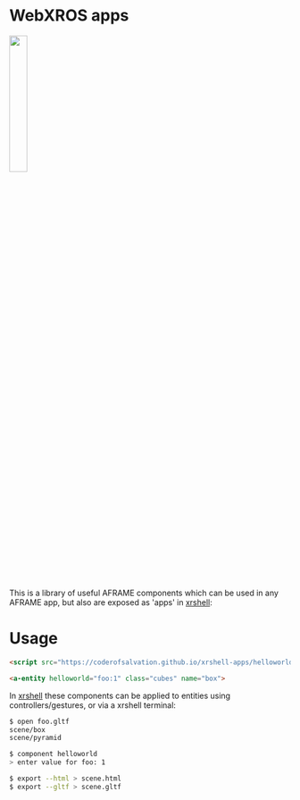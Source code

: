 # WebXROS apps

<img src='https://github.com/coderofsalvation/xrshell/raw/main/src/assets/xrshell.svg' width="25%"/>

This is a library of useful AFRAME components which can be used in any AFRAME app, but also are exposed as 'apps' in [xrshell](https://github.com/coderofsalvation/xrshell):

# Usage

```html
<script src="https://coderofsalvation.github.io/xrshell-apps/helloworld.js"/>

<a-entity helloworld="foo:1" class="cubes" name="box">  
```

In [xrshell](https://github.com/coderofsalvation/xrshell) these components can be applied to entities using controllers/gestures, or via a xrshell terminal:

```bash
$ open foo.gltf 
scene/box
scene/pyramid

$ component helloworld
> enter value for foo: 1

$ export --html > scene.html
$ export --gltf > scene.gltf
```
